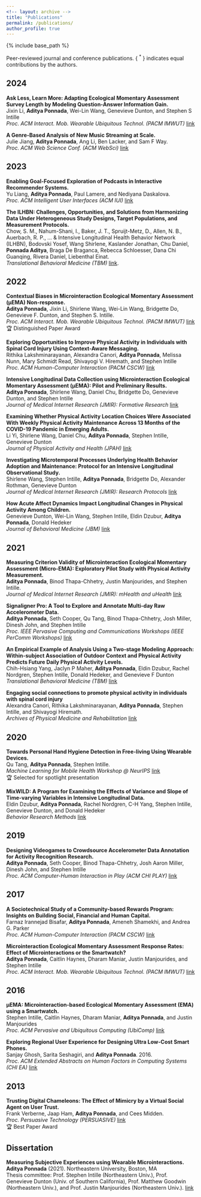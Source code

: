 ```yaml
---
<!-- layout: archive -->
title: "Publications"
permalink: /publications/
author_profile: true
---
```


<!-- {% if author.googlescholar %}
  You can also find my articles on <u><a href="{{author.googlescholar}}">my Google Scholar profile</a>.</u>
{% endif %} -->

{% include base_path %}

Peer-reviewed journal and conference publications. { <sup>*</sup> } indicates equal contributions by the authors.

## 2024

**Ask Less, Learn More: Adapting Ecological Momentary Assessment Survey Length by Modeling Question-Answer Information Gain.**\
Jixin Li, **Aditya Ponnada**, Wei-Lin Wang, Genevieve Dunton, and Stephen S Intille\
*Proc. ACM Interact. Mob. Wearable Ubiquitous Technol. (PACM IMWUT)* [link](https://dl.acm.org/doi/10.1145/3699735)

**A Genre-Based Analysis of New Music Streaming at Scale.**\
Julie Jiang, **Aditya Ponnada**, Ang Li, Ben Lacker, and Sam F Way.\
*Proc. ACM Web Science Conf. (ACM WebSci)* [link](https://dl.acm.org/doi/abs/10.1145/3614419.3644002)

## 2023

**Enabling Goal-Focused Exploration of Podcasts in Interactive Recommender Systems.**\
Yu Liang, **Aditya Ponnada**, Paul Lamere, and Nediyana Daskalova.\
*Proc. ACM Intelligent User Interfaces (ACM IUI)* [link](https://dl.acm.org/doi/abs/10.1145/3581641.3584032)

**The ILHBN: Challenges, Opportunities, and Solutions from Harmonizing Data Under Heterogeneous Study Designs, Target Populations, and Measurement Protocols.**\
Chow, S. M., Nahum-Shani, I., Baker, J. T., Spruijt-Metz, D., Allen, N. B., Auerbach, R. P., ... & Intensive Longitudinal Health Behavior Network (ILHBN), Bodovski Yosef, Wang Shirlene, Kaslander Jonathan, Chu Daniel, **Ponnada Aditya**, Braga De Braganca, Rebecca Schloesser, Dana Chi Guanqing, Rivera Daniel, Liebenthal Einat.\
*Translational Behavioral Medicine (TBM)* [link](https://academic.oup.com/tbm/article/13/1/7/6843119).

## 2022

**Contextual Biases in Microinteraction Ecological Momentary Assessment (μEMA) Non-response.**\
**Aditya Ponnada**, Jixin Li, Shirlene Wang, Wei-Lin Wang, Bridgette Do, Genevieve F. Dunton, and Stephen S. Intille.\
*Proc. ACM Interact. Mob. Wearable Ubiquitous Technol. (PACM IMWUT)* [link](https://dl.acm.org/doi/10.1145/3517259)\
:trophy: Distinguished Paper Award

**Exploring Opportunities to Improve Physical Activity in Individuals with Spinal Cord Injury Using Context-Aware Messaging.**\
Rithika Lakshminarayanan, Alexandra Canori, **Aditya Ponnada**, Melissa Nunn, Mary Schmidt Read, Shivayogi V. Hiremath, and Stephen Intille\
*Proc. ACM Human-Computer Interaction (PACM CSCW)* [link](https://dl.acm.org/doi/10.1145/3555628)

**Intensive Longitudinal Data Collection using Microinteraction Ecological Momentary Assessment (μEMA): Pilot and Preliminary Results.**\
**Aditya Ponnada**, Shirlene Wang, Daniel Chu, Bridgette Do, Genevieve Dunton, and Stephen Intille\
*Journal of Medical Internet Research (JMIR): Formative Research* [link](https://pubmed.ncbi.nlm.nih.gov/35138253/)

**Examining Whether Physical Activity Location Choices Were Associated With Weekly Physical Activity Maintenance Across 13 Months of the COVID-19 Pandemic in Emerging Adults.**\
Li Yi, Shirlene Wang, Daniel Chu, **Aditya Ponnada**, Stephen Intille, Genevieve Dunton\
*Journal of Physical Activity and Health (JPAH)* [link](https://journals.humankinetics.com/view/journals/jpah/19/6/article-p446.xml)

**Investigating Microtemporal Processes Underlying Health Behavior Adoption and Maintenance: Protocol for an Intensive Longitudinal Observational Study.**\
Shirlene Wang, Stephen Intille, **Aditya Ponnada**, Bridgette Do, Alexander Rothman, Genevieve Dunton\
*Journal of Medical Internet Research (JMIR): Research Protocols* [link](https://pubmed.ncbi.nlm.nih.gov/35834296/)

**How Acute Affect Dynamics Impact Longitudinal Changes in Physical Activity Among Children.**\
Genevieve Dunton, Wei-Lin Wang, Stephen Intille, Eldin Dzubur, **Aditya Ponnada**, Donald Hedeker\
*Journal of Behavioral Medicine (JBM)* [link](https://pubmed.ncbi.nlm.nih.gov/35347520/)

## 2021

**Measuring Criterion Validity of Microinteraction Ecological Momentary Assessment (Micro-EMA): Exploratory Pilot Study with Physical Activity Measurement.**\
**Aditya Ponnada**, Binod Thapa-Chhetry, Justin Manjourides, and Stephen Intille.\
*Journal of Medical Internet Research (JMIR): mHealth and uHealth* [link](https://www.ncbi.nlm.nih.gov/pmc/articles/PMC7991987/)

**Signaligner Pro: A Tool to Explore and Annotate Multi-day Raw Accelerometer Data.**\
**Aditya Ponnada**, Seth Cooper, Qu Tang, Binod Thapa-Chhetry, Josh Miller, Dinesh John, and Stephen Intille\
*Proc. IEEE Pervasive Computing and Communications Workshops (IEEE PerComm Workshops)* [link](https://ieeexplore.ieee.org/document/9431110)

**An Empirical Example of Analysis Using a Two-stage Modeling Approach: Within-subject Association of Outdoor Context and Physical Activity Predicts Future Daily Physical Activity Levels.**\
Chih-Hsiang Yang, Jaclyn P Maher, **Aditya Ponnada**, Eldin Dzubur, Rachel Nordgren, Stephen Intille, Donald Hedeker, and Genevieve F Dunton\
*Translational Behavioral Medicine (TBM)* [link](https://www.ncbi.nlm.nih.gov/pmc/articles/PMC8521720/)

**Engaging social connections to promote physical activity in individuals with spinal cord injury**\
Alexandra Canori, Rithika Lakshminarayanan, **Aditya Ponnada**, Stephen Intille, and Shivayogi Hiremath.\
*Archives of Physical Medicine and Rehabilitation* [link](https://www.sciencedirect.com/science/article/pii/S0003999321012454?casa_token=G5Ud1ErQF8AAAAAA:3GBEMfhW8N2_VJDnRBl2YSlrg6oE-KjyZeyMtnea_hMLKwOquGsEZELn5VNh1MkokH-UaFlbTA)

## 2020

**Towards Personal Hand Hygiene Detection in Free-living Using Wearable Devices.**\
Qu Tang, **Aditya Ponnada**, Stephen Intille.\
*Machine Learning for Mobile Health Workshop @ NeurIPS* [link](https://neurips.cc/virtual/2020/protected/workshop_16135.html)\
:trophy: Selected for spotlight presentation

**MixWILD: A Program for Examining the Effects of Variance and Slope of Time-varying Variables in Intensive Longitudinal Data.**\
Eldin Dzubur, **Aditya Ponnada**, Rachel Nordgren, C-H Yang, Stephen Intille, Genevieve Dunton, and Donald Hedeker\
*Behavior Research Methods* [link](https://pubmed.ncbi.nlm.nih.gov/31898295/)

## 2019

**Designing Videogames to Crowdsource Accelerometer Data Annotation for Activity Recognition Research.**\
**Aditya Ponnada**, Seth Cooper, Binod Thapa-Chhetry, Josh Aaron Miller, Dinesh John, and Stephen Intille\
*Proc. ACM Computer-Human Interaction in Play (ACM CHI PLAY)* [link](https://www.ncbi.nlm.nih.gov/pmc/articles/PMC6876631/)

## 2017

**A Sociotechnical Study of a Community-based Rewards Program: Insights on Building Social, Financial and Human Capital.**\
Farnaz Irannejad Bisafar, **Aditya Ponnada**, Ameneh Shamekhi, and Andrea G. Parker\
*Proc. ACM Human-Computer Interaction (PACM CSCW)* [link](https://dl.acm.org/doi/10.1145/3134690)

**Microinteraction Ecological Momentary Assessment Response Rates: Effect of Microinteractions or the Smartwatch?**\
**Aditya Ponnada**, Caitlin Haynes, Dharam Maniar, Justin Manjourides, and Stephen Intille\
*Proc. ACM Interact. Mob. Wearable Ubiquitous Technol. (PACM IMWUT)* [link](https://dl.acm.org/doi/10.1145/3130957)

## 2016

**μEMA: Microinteraction-based Ecological Momentary Assessment (EMA) using a Smartwatch.**\
Stephen Intille, Caitlin Haynes, Dharam Maniar, **Aditya Ponnada**, and Justin Manjourides\
*Proc. ACM Pervasive and Ubiquitous Computing (UbiComp)* [link](https://dl.acm.org/doi/10.1145/2971648.2971717)

**Exploring Regional User Experience for Designing Ultra Low-Cost Smart Phones.**\
Sanjay Ghosh, Sarita Seshagiri, and **Aditya Ponnada**. 2016.\
*Proc. ACM Extended Abstracts on Human Factors in Computing Systems (CHI EA)* [link](https://dl.acm.org/doi/abs/10.1145/2851581.2851597)

## 2013

**Trusting Digital Chameleons: The Effect of Mimicry by a Virtual Social Agent on User Trust.**\
Frank Verberne, Jaap Ham, **Aditya Ponnada**, and Cees Midden.\
*Proc. Persuasive Technology (PERSUASIVE)* [link](https://link.springer.com/chapter/10.1007/978-3-642-37157-8_28)\
:trophy: Best Paper Award


Dissertation
------
**Measuring Subjective Experiences using Wearable Microinteractions.**\
**Aditya Ponnada** (2021).  Northeastern University, Boston, MA\
Thesis committee: Prof. Stephen Intille (Northeastern Univ.), Prof. Genevieve Dunton (Univ. of Southern California), Prof. Matthew Goodwin (Northeastern Univ.), and Prof. Justin Manjourides (Northeastern Univ.). [link](https://www.proquest.com/openview/1273623278c019e781b248b7080dccf0/1?pq-origsite=gscholar&cbl=18750&diss=y)


<!-- {% for post in site.publications reversed %}
  {% include archive-single.html %}
{% endfor %} -->
